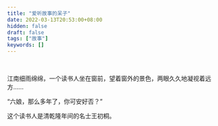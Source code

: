 ```yaml
---
title: "爱听故事的呆子"
date: 2022-03-13T20:53:00+08:00
hidden: false
draft: false
tags: ["故事"]
keywords: []
---
```


​		

江南细雨绵绵，一个读书人坐在窗前，望着窗外的景色，两眼久久地凝视着远方……

“六娘，那么多年了，你可安好否？”

这个读书人是清乾隆年间的名士王初桐。

